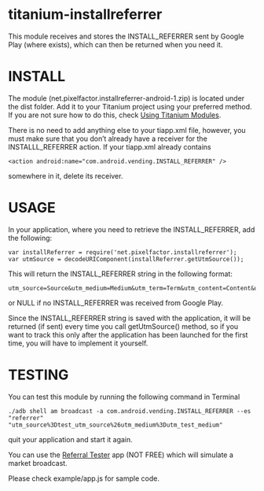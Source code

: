 titanium-installreferrer
========================

This module receives and stores the INSTALL_REFERRER sent by Google Play (where exists), which can then be returned when you need it.

# INSTALL
The module (net.pixelfactor.installreferrer-android-1.zip) is located under the dist folder. Add it to your Titanium project using your preferred method. If you are not sure how to do this, check [Using Titanium Modules](http://docs.appcelerator.com/titanium/3.0/#!/guide/Using_Titanium_Modules).

There is no need to add anything else to your tiapp.xml file, however, you must make sure that you don’t already have a receiver for the INSTALLL_REFERRER action. If your tiapp.xml already contains 

	<action android:name="com.android.vending.INSTALL_REFERRER" />

somewhere in it, delete its receiver.

# USAGE
In your application, where you need to retrieve the INSTALL_REFERRER, add the following:

	var installReferrer = require('net.pixelfactor.installreferrer');
	var utmSource = decodeURIComponent(installReferrer.getUtmSource());

This will return the INSTALL_REFERRER string in the following format:

	utm_source=Source&utm_medium=Medium&utm_term=Term&utm_content=Content&utm_campaign=Name

or NULL if no INSTALL_REFERRER was received from Google Play.

Since the INSTALL_REFERRER string is saved with the application, it will be returned (if sent) every time you call getUtmSource() method, so if you want to track this only after the application has been launched for the first time, you will have to implement it yourself.

# TESTING
You can test this module by running the following command in Terminal

    ./adb shell am broadcast -a com.android.vending.INSTALL_REFERRER --es "referrer" "utm_source%3Dtest_utm_source%26utm_medium%3Dutm_test_medium"

quit your application and start it again.

You can use the [Referral Tester](https://play.google.com/store/apps/details?id=com.giago.referraltester) app (NOT FREE) which will simulate a market broadcast.

Please check example/app.js for sample code.